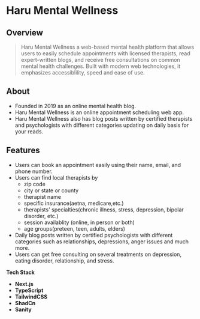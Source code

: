 # Haru Mental Wellness

## Overview

> Haru Mental Wellness a web-based mental health platform that allows users to easily schedule appointments with licensed therapists, read expert-written blogs, and receive free consultations on common mental health challenges. Built with modern web technologies, it emphasizes accessiblility, speed and ease of use.

## About

- Founded in 2019 as an online mental health blog.
- Haru Mental Wellness is an online appointment scheduling web app.
- Haru Mental Wellness also has blog posts written by certified therapists and psychologists with different categories updating on daily basis for your reads.

## Features

- Users can book an appointment easily using their name, email, and phone number.
- Users can find local therapists by
  - zip code
  - city or state or county
  - therapist name
  - specific insurance(aetna, medicare,etc.)
  - therapists' specialties(chronic illness, stress, depression, bipolar disorder, etc.)
  - session availablity (online, in person or both)
  - age groups(preteen, teen, adults, elders)
- Daily blog posts written by certified psychologists with different categories such as relationships, depressions, anger issues and much more.
- Users can get free consulting on several treatments on depression, eating disorder, relationship, and stress.

**Tech Stack**

- **Next.js**
- **TypeScript**
- **TailwindCSS**
- **ShadCn**
- **Sanity**
